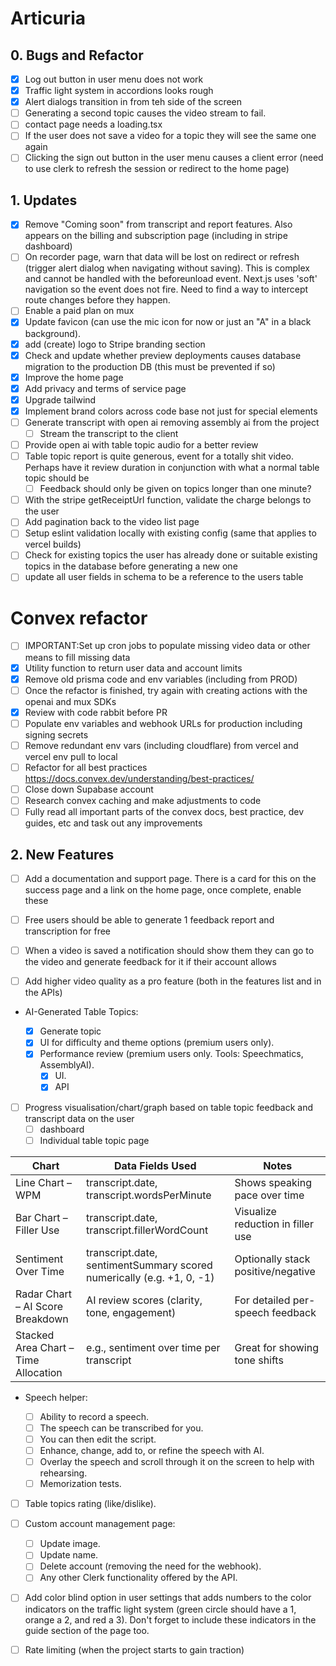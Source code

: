 # Articuria

## 0. Bugs and Refactor

- [x] Log out button in user menu does not work
- [x] Traffic light system in accordions looks rough
- [x] Alert dialogs transition in from teh side of the screen
- [ ] Generating a second topic causes the video stream to fail.
- [ ] contact page needs a loading.tsx
- [ ] If the user does not save a video for a topic they will see the same one again
- [ ] Clicking the sign out button in the user menu causes a client error (need to use clerk to refresh the session or redirect to the home page)

## 1. Updates

- [x] Remove "Coming soon" from transcript and report features. Also appears on the billing and subscription page (including in stripe dashboard)
- [ ] On recorder page, warn that data will be lost on redirect or refresh (trigger alert dialog when navigating without saving). This is complex and cannot be handled with the beforeunload event. Next.js uses 'soft' navigation so the event does not fire. Need to find a way to intercept route changes before they happen.
- [ ] Enable a paid plan on mux
- [x] Update favicon (can use the mic icon for now or just an "A" in a black background).
- [x] add (create) logo to Stripe branding section
- [x] Check and update whether preview deployments causes database migration to the production DB (this must be prevented if so)
- [x] Improve the home page
- [x] Add privacy and terms of service page
- [x] Upgrade tailwind
- [x] Implement brand colors across code base not just for special elements
- [ ] Generate transcript with open ai removing assembly ai from the project
  - [ ] Stream the transcript to the client
- [ ] Provide open ai with table topic audio for a better review
- [ ] Table topic report is quite generous, event for a totally shit video. Perhaps have it review duration in conjunction with what a normal table topic should be
  - [ ] Feedback should only be given on topics longer than one minute?
- [ ] With the stripe getReceiptUrl function, validate the charge belongs to the user
- [ ] Add pagination back to the video list page
- [ ] Setup eslint validation locally with existing config (same that applies to vercel builds)
- [ ] Check for existing topics the user has already done or suitable existing topics in the database before generating a new one
- [ ] update all user fields in schema to be a reference to the users table

# Convex refactor

- [ ] IMPORTANT:Set up cron jobs to populate missing video data or other means to fill missing data
- [x] Utility function to return user data and account limits
- [x] Remove old prisma code and env variables (including from PROD)
- [ ] Once the refactor is finished, try again with creating actions with the openai and mux SDKs
- [x] Review with code rabbit before PR
- [ ] Populate env variables and webhook URLs for production including signing secrets
- [ ] Remove redundant env vars (including cloudflare) from vercel and vercel env pull to local
- [ ] Refactor for all best practices https://docs.convex.dev/understanding/best-practices/
- [ ] Close down Supabase account
- [ ] Research convex caching and make adjustments to code
- [ ] Fully read all important parts of the convex docs, best practice, dev guides, etc and task out any improvements

## 2. New Features

- [ ] Add a documentation and support page. There is a card for this on the success page and a link on the home page, once complete, enable these

- [ ] Free users should be able to generate 1 feedback report and transcription for free
- [ ] When a video is saved a notification should show them they can go to the video and generate feedback for it if their account allows

- [ ] Add higher video quality as a pro feature (both in the features list and in the APIs)

- AI-Generated Table Topics:

  - [x] Generate topic
  - [x] UI for difficulty and theme options (premium users only).
  - [x] Performance review (premium users only. Tools: Speechmatics, AssemblyAI).
    - [x] UI.
    - [x] API

- [ ] Progress visualisation/chart/graph based on table topic feedback and transcript data on the user
  - [ ] dashboard
  - [ ] Individual table topic page

| Chart                                | Data Fields Used                                                      | Notes                              |
| ------------------------------------ | --------------------------------------------------------------------- | ---------------------------------- |
| Line Chart – WPM                     | transcript.date, transcript.wordsPerMinute                            | Shows speaking pace over time      |
| Bar Chart – Filler Use               | transcript.date, transcript.fillerWordCount                           | Visualize reduction in filler use  |
| Sentiment Over Time                  | transcript.date, sentimentSummary scored numerically (e.g. +1, 0, -1) | Optionally stack positive/negative |
| Radar Chart – AI Score Breakdown     | AI review scores (clarity, tone, engagement)                          | For detailed per-speech feedback   |
| Stacked Area Chart – Time Allocation | e.g., sentiment over time per transcript                              | Great for showing tone shifts      |

- Speech helper:

  - [ ] Ability to record a speech.
  - [ ] The speech can be transcribed for you.
  - [ ] You can then edit the script.
  - [ ] Enhance, change, add to, or refine the speech with AI.
  - [ ] Overlay the speech and scroll through it on the screen to help with rehearsing.
  - [ ] Memorization tests.

- [ ] Table topics rating (like/dislike).

- [ ] Custom account management page:

  - [ ] Update image.
  - [ ] Update name.
  - [ ] Delete account (removing the need for the webhook).
  - [ ] Any other Clerk functionality offered by the API.

- [ ] Add color blind option in user settings that adds numbers to the color indicators on the traffic light system (green circle should have a 1, orange a 2, and red a 3). Don't forget to include these indicators in the guide section of the page too.

- [ ] Rate limiting (when the project starts to gain traction)

